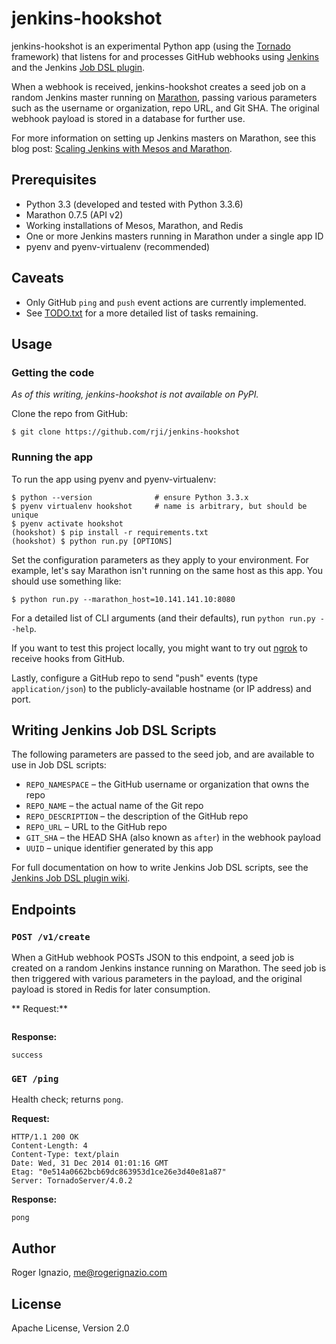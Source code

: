 # jenkins-hookshot
jenkins-hookshot is an experimental Python app (using the [Tornado][1]
framework) that listens for and processes GitHub webhooks using [Jenkins][2]
and the Jenkins [Job DSL plugin][3].

When a webhook is received, jenkins-hookshot creates a seed job on a random
Jenkins master running on [Marathon][4], passing various parameters such as
the username or organization, repo URL, and Git SHA. The original webhook
payload is stored in a database for further use.

For more information on setting up Jenkins masters on Marathon, see this blog
post: [Scaling Jenkins with Mesos and Marathon][5].


## Prerequisites
  * Python 3.3 (developed and tested with Python 3.3.6)
  * Marathon 0.7.5 (API v2)
  * Working installations of Mesos, Marathon, and Redis
  * One or more Jenkins masters running in Marathon under a single app ID
  * pyenv and pyenv-virtualenv (recommended)


## Caveats
  * Only GitHub `ping` and `push` event actions are currently implemented.
  * See [TODO.txt][6] for a more detailed list of tasks remaining.


## Usage
### Getting the code
_As of this writing, jenkins-hookshot is not available on PyPI._

Clone the repo from GitHub:

```
$ git clone https://github.com/rji/jenkins-hookshot
```

### Running the app
To run the app using pyenv and pyenv-virtualenv:

```
$ python --version              # ensure Python 3.3.x
$ pyenv virtualenv hookshot     # name is arbitrary, but should be unique
$ pyenv activate hookshot
(hookshot) $ pip install -r requirements.txt
(hookshot) $ python run.py [OPTIONS]
```

Set the configuration parameters as they apply to your environment. For example,
let's say Marathon isn't running on the same host as this app. You should use
something like:

```
$ python run.py --marathon_host=10.141.141.10:8080
```

For a detailed list of CLI arguments (and their defaults), run
`python run.py --help`.

If you want to test this project locally, you might want to try out [ngrok][7]
to receive hooks from GitHub.

Lastly, configure a GitHub repo to send "push" events (type `application/json`)
to the publicly-available hostname (or IP address) and port.


## Writing Jenkins Job DSL Scripts
The following parameters are passed to the seed job, and are available to use
in Job DSL scripts:
  * `REPO_NAMESPACE` – the GitHub username or organization that owns the repo
  * `REPO_NAME` – the actual name of the Git repo
  * `REPO_DESCRIPTION` – the description of the GitHub repo
  * `REPO_URL` – URL to the GitHub repo
  * `GIT_SHA` – the HEAD SHA (also known as `after`) in the webhook payload
  * `UUID` – unique identifier generated by this app

For full documentation on how to write Jenkins Job DSL scripts, see the
[Jenkins Job DSL plugin wiki][8].


## Endpoints
### `POST /v1/create`
When a GitHub webhook POSTs JSON to this endpoint, a seed job is created on a
random Jenkins instance running on Marathon. The seed job is then triggered
with various parameters in the payload, and the original payload is stored in
Redis for later consumption.

** Request:**

```

```

**Response:**

```
success
```

### `GET /ping`
Health check; returns `pong`.

**Request:**

```
HTTP/1.1 200 OK
Content-Length: 4
Content-Type: text/plain
Date: Wed, 31 Dec 2014 01:01:16 GMT
Etag: "0e514a0662bcb69dc863953d1ce26e3d40e81a87"
Server: TornadoServer/4.0.2
```

**Response:**

```
pong
```

## Author
Roger Ignazio, me@rogerignazio.com

## License
Apache License, Version 2.0


[1]: http://www.tornadoweb.org/en/stable/
[2]: http://jenkins-ci.org
[3]: https://wiki.jenkins-ci.org/display/JENKINS/Job+DSL+Plugin
[4]: https://mesosphere.github.io/marathon/
[5]: http://rogerignazio.com/blog/scaling-jenkins-mesos-marathon/
[6]: TODO.txt
[7]: https://ngrok.com/
[8]: https://github.com/jenkinsci/job-dsl-plugin/wiki
